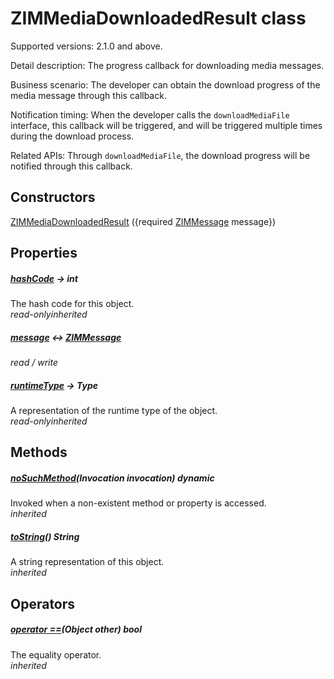 


# ZIMMediaDownloadedResult class









<p>Supported versions: 2.1.0 and above.</p>
<p>Detail description: The progress callback for downloading media messages.</p>
<p>Business scenario: The developer can obtain the download progress of the media message through this callback.</p>
<p>Notification timing: When the developer calls the <code>downloadMediaFile</code> interface, this callback will be triggered, and will be triggered multiple times during the download process.</p>
<p>Related APIs: Through <code>downloadMediaFile</code>, the download progress will be notified through this callback.</p>




## Constructors

[ZIMMediaDownloadedResult](../zego_uikit_prebuilt_live_audio_room/ZIMMediaDownloadedResult/ZIMMediaDownloadedResult.md) ({required [ZIMMessage](../zego_uikit_prebuilt_live_audio_room/ZIMMessage-class.md) message})

   


## Properties

##### [hashCode](../zego_uikit_prebuilt_live_audio_room/ZIMMediaDownloadedResult/hashCode.md) &#8594; int



The hash code for this object.  
_<span class="feature">read-only</span><span class="feature">inherited</span>_



##### [message](../zego_uikit_prebuilt_live_audio_room/ZIMMediaDownloadedResult/message.md) &#8596; [ZIMMessage](../zego_uikit_prebuilt_live_audio_room/ZIMMessage-class.md)



  
_<span class="feature">read / write</span>_



##### [runtimeType](../zego_uikit_prebuilt_live_audio_room/ZIMMediaDownloadedResult/runtimeType.md) &#8594; Type



A representation of the runtime type of the object.  
_<span class="feature">read-only</span><span class="feature">inherited</span>_





## Methods

##### [noSuchMethod](../zego_uikit_prebuilt_live_audio_room/ZIMMediaDownloadedResult/noSuchMethod.md)(Invocation invocation) dynamic



Invoked when a non-existent method or property is accessed.  
_<span class="feature">inherited</span>_



##### [toString](../zego_uikit_prebuilt_live_audio_room/ZIMMediaDownloadedResult/toString.md)() String



A string representation of this object.  
_<span class="feature">inherited</span>_





## Operators

##### [operator ==](../zego_uikit_prebuilt_live_audio_room/ZIMMediaDownloadedResult/operator_equals.md)(Object other) bool



The equality operator.  
_<span class="feature">inherited</span>_















